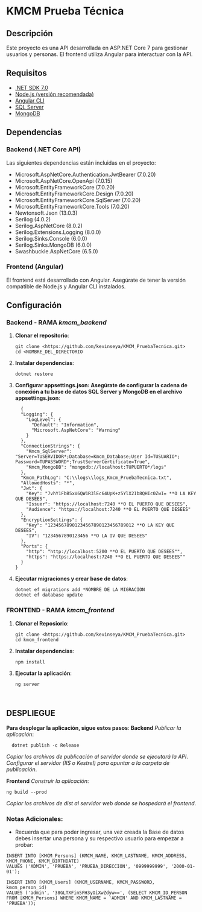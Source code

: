 # KMCM Prueba Técnica

## Descripción
Este proyecto es una API desarrollada en ASP.NET Core 7 para gestionar usuarios y personas. El frontend utiliza Angular para interactuar con la API.

## Requisitos
- [.NET SDK 7.0](https://dotnet.microsoft.com/download/dotnet/7.0)
- [Node.js (versión recomendada)](https://nodejs.org/)
- [Angular CLI](https://angular.io/cli)
- [SQL Server](https://www.microsoft.com/en-us/sql-server/sql-server-downloads)
- [MongoDB](https://www.mongodb.com/try/download/community)

## Dependencias
### Backend (.NET Core API)
Las siguientes dependencias están incluidas en el proyecto:
- Microsoft.AspNetCore.Authentication.JwtBearer (7.0.20)
- Microsoft.AspNetCore.OpenApi (7.0.15)
- Microsoft.EntityFrameworkCore (7.0.20)
- Microsoft.EntityFrameworkCore.Design (7.0.20)
- Microsoft.EntityFrameworkCore.SqlServer (7.0.20)
- Microsoft.EntityFrameworkCore.Tools (7.0.20)
- Newtonsoft.Json (13.0.3)
- Serilog (4.0.2)
- Serilog.AspNetCore (8.0.2)
- Serilog.Extensions.Logging (8.0.0)
- Serilog.Sinks.Console (6.0.0)
- Serilog.Sinks.MongoDB (6.0.0)
- Swashbuckle.AspNetCore (6.5.0)

### Frontend (Angular)
El frontend está desarrollado con Angular. Asegúrate de tener la versión compatible de Node.js y Angular CLI instalados.

## Configuración

### Backend - RAMA *kmcm_backend*
1. **Clonar el repositorio**:
   ```Terminal
   git clone <https://github.com/kevinseya/KMCM_PruebaTecnica.git>
   cd <NOMBRE_DEL_DIRECTORIO
2. **Instalar dependencias**:
    ```Terminal
   dotnet restore
4. **Configurar appsettings.json: Asegúrate de configurar la cadena de conexión a tu base de datos SQL Server y MongoDB en el archivo appsettings.json**:
      ```
        {
        "Logging": {
          "LogLevel": {
            "Default": "Information",
            "Microsoft.AspNetCore": "Warning"
          }
        },
        "ConnectionStrings": {
          "Kmcm_SqlServer": "Server=TUSERVIDOR*;Database=Kmcm_Database;User Id=TUSUARIO*; Password=TUPASSWORD*;TrustServerCertificate=True",
          "Kmcm_MongoDB": "mongodb://localhost:TUPUERTO*/logs"
        },
        "Kmcm_PathLog": "C:\\logs\\logs_Kmcm_PruebaTecnica.txt",
        "AllowedHosts": "*",
        "Jwt": {
          "Key": "7vhY1FbB5xV6QW1R3lEc64UpK+z5YlX2Ib8QHIc0ZwI= **O LA KEY QUE DESEES",
          "Issuer": "https://localhost:7240 **O EL PUERTO QUE DESEES",
          "Audience": "https://localhost:7240 **O EL PUERTO QUE DESEES"
        },
        "EncryptionSettings": {
          "Key": "12345678901234567890123456789012 **O LA KEY QUE DESEES",
          "IV": "1234567890123456 **O LA IV QUE DESEES"
        },
        "Ports": {
          "http": "http://localhost:5200 **O EL PUERTO QUE DESEES"",
          "https": "https://localhost:7240 **O EL PUERTO QUE DESEES""
        }
      }

5. **Ejecutar migraciones y crear base de datos**:
    ```Terminal
   dotnet ef migrations add *NOMBRE DE LA MIGRACION
   dotnet ef database update
   
### FRONTEND - RAMA *kmcm_frontend*
1. **Clonar el Reposiorio**:
    ```Terminal
    git clone <https://github.com/kevinseya/KMCM_PruebaTecnica.git>
    cd kmcm_frontend
2. **Instalar dependencias**:
    ```Terminal
    npm install
3. **Ejecutar la aplicación**:
    ```Terminal
    ng server



## DESPLIEGUE

**Para desplegar la aplicación, sigue estos pasos**:
**Backend**
  *Publicar la aplicación*:

      dotnet publish -c Release
  *Copiar los archivos de publicación al servidor donde se ejecutará la API*.
  *Configurar el servidor (IIS o Kestrel) para apuntar a la carpeta de publicación*.

**Frontend**
   *Construir la aplicación*:

    ng build --prod

  *Copiar los archivos de dist al servidor web donde se hospedará el frontend*.


### Notas Adicionales:
- Recuerda que para poder ingresar, una vez creada la Base de datos debes insertar una persona y su respectivo usuario para empezar a probar:
 ```
INSERT INTO [KMCM_Persons] (KMCM_NAME, KMCM_LASTNAME, KMCM_ADDRESS, KMCM_PHONE, KMCM_BIRTHDATE)
VALUES ('ADMIN', 'PRUEBA', 'PRUEBA_DIRECCION', '0999999999', '2000-01-01');

INSERT INTO [KMCM_Users] (KMCM_USERNAME, KMCM_PASSWORD, kmcm_person_id)
VALUES ('admin', '38GLTXFinSFH3yOiXwZdyw==', (SELECT KMCM_ID_PERSON FROM [KMCM_Persons] WHERE KMCM_NAME = 'ADMIN' AND KMCM_LASTNAME = 'PRUEBA'));
